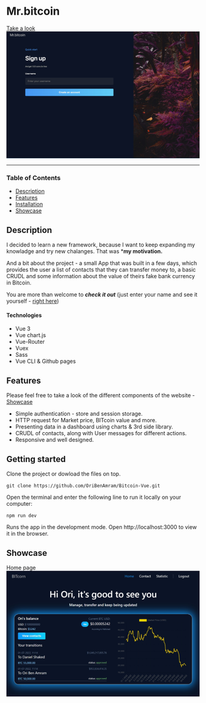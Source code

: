 
# Mr.bitcoin
[Take a look](https://oribenamram.github.io/Bitcoin-Vue "Github pages link")
![Project image](src/assets/imgs/signup-desktop.jpg "Sign-up page")
___

### Table of Contents
- [Description](#description)
- [Features](#features)
- [Installation](#installation)
- [Showcase](#showcase)

## Description
I decided to learn a new framework, because I want to keep expanding my knowladge and try new chalanges. That was ***my motivation.** 

And a bit about the project - a small App that was built in a few days, which provides the user a list of contacts that they can transfer money to, a basic CRUDL and some information about the value of theirs fake bank currency in Bitcoin.

You are more than welcome to ***check it out*** (just enter your name and see it yourself - [right here](https://oribenamram.github.io/Bitcoin-Vue "Github pages link"))



#### Technologies

- Vue 3
- Vue chart.js
- Vue-Router
- Vuex
- Sass
- Vue CLI & Github pages

## Features
Please feel free to take a look of the different components of the website - [Showcase](#showcase)

- Simple authentication - store and session storage.
- HTTP request for Market price, BITcoin value and more.
- Presenting data in a dashboard using charts & 3rd side library.
- CRUDL of contacts, along with User messages for different actions.
- Responsive and well designed.


## Getting started
Clone the project or dowload the files on top.
```
git clone https://github.com/OriBenAmram/Bitcoin-Vue.git
```
Open the terminal and enter the following line to run it locally on your computer:
```
npm run dev 
```
Runs the app in the development mode.
Open http://localhost:3000 to view it in the browser.

## Showcase

Home page
![Home page image](src/assets/imgs/home-dekstop.jpg "Homepage image")